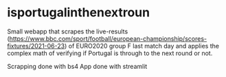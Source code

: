 # isportugalinthenextroun

Small webapp that scrapes the live-results (https://www.bbc.com/sport/football/european-championship/scores-fixtures/2021-06-23) of EURO2020 group F last match day and applies the complex math of verifying if Portugal is through to the next round or not.

Scrapping done with bs4
App done with streamlit
